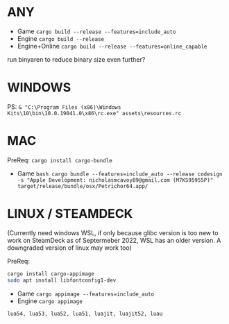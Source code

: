 # ANY

- Game `cargo build --release --features=include_auto`
- Engine `cargo build --release`
- Engine+Online `cargo build --release --features=online_capable`

run binyaren to reduce binary size even further?

# WINDOWS

PS: `& "C:\Program Files (x86)\Windows Kits\10\bin\10.0.19041.0\x86\rc.exe" assets\resources.rc`

# MAC

PreReq: `cargo install cargo-bundle`

- Game `bash
cargo bundle --features=include_auto --release
codesign -s "Apple Development: nicholasmcavoy89@gmail.com (M7KS95955P)" target/release/bundle/osx/Petrichor64.app/ `

# LINUX / STEAMDECK

(Currently need windows WSL, if only because glibc version is too new to work on SteamDeck as of Septermeber 2022, WSL has an older version. A downgraded version of linux may work too)

PreReq:

```bash
cargo install cargo-appimage
sudo apt install libfontconfig1-dev
```

- Game `cargo appimage --features=include_auto`
- Engine `cargo appimage`

`lua54, lua53, lua52, lua51, luajit, luajit52, luau`

